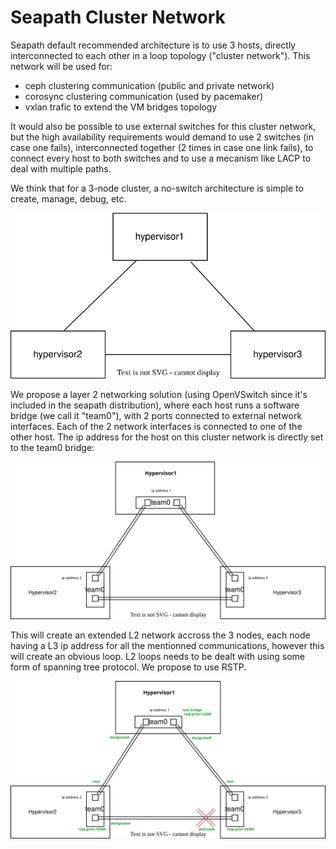 # Seapath Cluster Network

Seapath default recommended architecture is to use 3 hosts, directly interconnected to each other in a loop topology ("cluster network"). This network will be used for:
- ceph clustering communication (public and private network)
- corosync clustering communication (used by pacemaker)
- vxlan trafic to extend the VM bridges topology


It would also be possible to use external switches for this cluster network, but the high availability requirements would demand to use 2 switches (in case one fails), interconnected together (2 times in case one link fails), to connect every host to both switches and to use a mecanism like LACP to deal with multiple paths.

We think that for a 3-node cluster, a no-switch architecture is simple to create, manage, debug, etc.

![cluster_network1.svg](cluster_network1.svg)


We propose a layer 2 networking solution (using OpenVSwitch since it's included in the seapath distribution), where each host runs a software bridge (we call it "team0"), with 2 ports connected to external network interfaces. Each of the 2 network interfaces is connected to one of the other host. The ip address for the host on this cluster network is directly set to the team0 bridge: 

![cluster_network2.svg](cluster_network2.svg)


This will create an extended L2 network accross the 3 nodes, each node having a L3 ip address for all the mentionned communications, however this will create an obvious loop. L2 loops needs to be dealt with using some form of spanning tree protocol. We propose to use RSTP.

![cluster_network3.svg](cluster_network3.svg)
